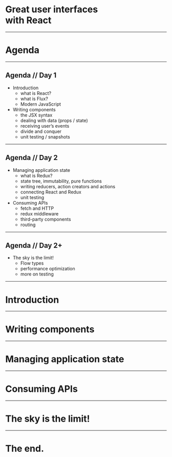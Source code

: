 # Great user interfaces<br>with React

---

# Agenda

----

## Agenda // Day 1

- Introduction
  - what is React?
  - what is Flux?
  - Modern JavaScript
- Writing components
  - the JSX syntax
  - dealing with data (props / state)
  - receiving user’s events
  - divide and conquer
  - unit testing / snapshots

----

## Agenda // Day 2

- Managing application state
  - what is Redux?
  - state tree, immutability, pure functions
  - writing reducers, action creators and actions
  - connecting React and Redux
  - unit testing
- Consuming APIs
  - fetch and HTTP
  - redux middleware
  - third-party components
  - routing

----

## Agenda // Day 2+

- The sky is the limit!
  - Flow types
  - performance optimization
  - more on testing

---

# Introduction

---

# Writing components

---

# Managing application state

---

# Consuming APIs

---

# The sky is the limit!

---

# The end.

